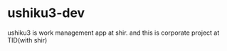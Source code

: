 # ushiku3-dev
ushiku3 is work management app at shir.  and this is corporate project at TID(with shir)
